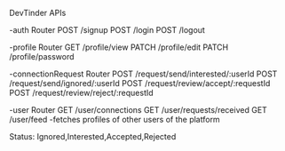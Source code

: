 DevTinder APIs


-auth Router
POST /signup
POST /login
POST /logout


-profile Router
GET /profile/view
PATCH /profile/edit
PATCH /profile/password


-connectionRequest Router
POST /request/send/interested/:userId
POST /request/send/ignored/:userId
POST /request/review/accept/:requestId
POST /request/review/reject/:requestId

-user Router
GET /user/connections
GET /user/requests/received
GET /user/feed -fetches profiles of other users of the platform

Status: Ignored,Interested,Accepted,Rejected
